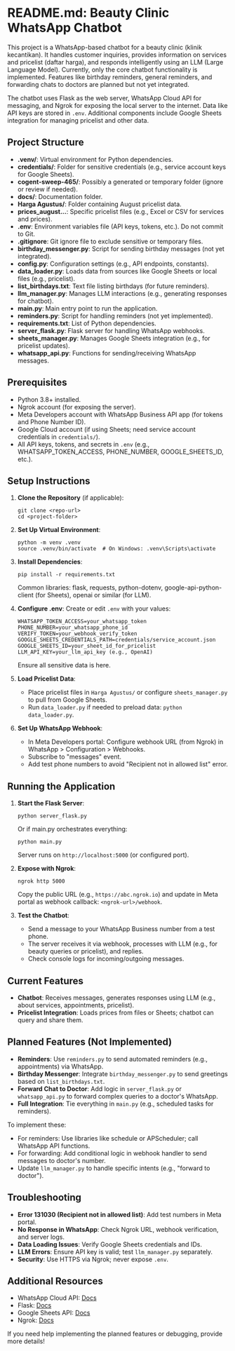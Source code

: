 # README.md: Beauty Clinic WhatsApp Chatbot

This project is a WhatsApp-based chatbot for a beauty clinic (klinik kecantikan). It handles customer inquiries, provides information on services and pricelist (daftar harga), and responds intelligently using an LLM (Large Language Model). Currently, only the core chatbot functionality is implemented. Features like birthday reminders, general reminders, and forwarding chats to doctors are planned but not yet integrated.

The chatbot uses Flask as the web server, WhatsApp Cloud API for messaging, and Ngrok for exposing the local server to the internet. Data like API keys are stored in `.env`. Additional components include Google Sheets integration for managing pricelist and other data.

## Project Structure

- **.venv/**: Virtual environment for Python dependencies.
- **credentials/**: Folder for sensitive credentials (e.g., service account keys for Google Sheets).
- **cogent-sweep-465/**: Possibly a generated or temporary folder (ignore or review if needed).
- **docs/**: Documentation folder.
- **Harga Agustus/**: Folder containing August pricelist data.
- **prices_august...**: Specific pricelist files (e.g., Excel or CSV for services and prices).
- **.env**: Environment variables file (API keys, tokens, etc.). Do not commit to Git.
- **.gitignore**: Git ignore file to exclude sensitive or temporary files.
- **birthday_messenger.py**: Script for sending birthday messages (not yet integrated).
- **config.py**: Configuration settings (e.g., API endpoints, constants).
- **data_loader.py**: Loads data from sources like Google Sheets or local files (e.g., pricelist).
- **list_birthdays.txt**: Text file listing birthdays (for future reminders).
- **llm_manager.py**: Manages LLM interactions (e.g., generating responses for chatbot).
- **main.py**: Main entry point to run the application.
- **reminders.py**: Script for handling reminders (not yet implemented).
- **requirements.txt**: List of Python dependencies.
- **server_flask.py**: Flask server for handling WhatsApp webhooks.
- **sheets_manager.py**: Manages Google Sheets integration (e.g., for pricelist updates).
- **whatsapp_api.py**: Functions for sending/receiving WhatsApp messages.

## Prerequisites

- Python 3.8+ installed.
- Ngrok account (for exposing the server).
- Meta Developers account with WhatsApp Business API app (for tokens and Phone Number ID).
- Google Cloud account (if using Sheets; need service account credentials in `credentials/`).
- All API keys, tokens, and secrets in `.env` (e.g., WHATSAPP_TOKEN_ACCESS, PHONE_NUMBER, GOOGLE_SHEETS_ID, etc.).

## Setup Instructions

1. **Clone the Repository** (if applicable):
   ```
   git clone <repo-url>
   cd <project-folder>
   ```

2. **Set Up Virtual Environment**:
   ```
   python -m venv .venv
   source .venv/bin/activate  # On Windows: .venv\Scripts\activate
   ```

3. **Install Dependencies**:
   ```
   pip install -r requirements.txt
   ```
   Common libraries: flask, requests, python-dotenv, google-api-python-client (for Sheets), openai or similar (for LLM).

4. **Configure .env**:
   Create or edit `.env` with your values:
   ```
   WHATSAPP_TOKEN_ACCESS=your_whatsapp_token
   PHONE_NUMBER=your_whatsapp_phone_id
   VERIFY_TOKEN=your_webhook_verify_token
   GOOGLE_SHEETS_CREDENTIALS_PATH=credentials/service_account.json
   GOOGLE_SHEETS_ID=your_sheet_id_for_pricelist
   LLM_API_KEY=your_llm_api_key (e.g., OpenAI)
   ```
   Ensure all sensitive data is here.

5. **Load Pricelist Data**:
   - Place pricelist files in `Harga Agustus/` or configure `sheets_manager.py` to pull from Google Sheets.
   - Run `data_loader.py` if needed to preload data: `python data_loader.py`.

6. **Set Up WhatsApp Webhook**:
   - In Meta Developers portal: Configure webhook URL (from Ngrok) in WhatsApp > Configuration > Webhooks.
   - Subscribe to "messages" event.
   - Add test phone numbers to avoid "Recipient not in allowed list" error.

## Running the Application

1. **Start the Flask Server**:
   ```
   python server_flask.py
   ```
   Or if main.py orchestrates everything:
   ```
   python main.py
   ```
   Server runs on `http://localhost:5000` (or configured port).

2. **Expose with Ngrok**:
   ```
   ngrok http 5000
   ```
   Copy the public URL (e.g., `https://abc.ngrok.io`) and update in Meta portal as webhook callback: `<ngrok-url>/webhook`.

3. **Test the Chatbot**:
   - Send a message to your WhatsApp Business number from a test phone.
   - The server receives it via webhook, processes with LLM (e.g., for beauty queries or pricelist), and replies.
   - Check console logs for incoming/outgoing messages.

## Current Features

- **Chatbot**: Receives messages, generates responses using LLM (e.g., about services, appointments, pricelist).
- **Pricelist Integration**: Loads prices from files or Sheets; chatbot can query and share them.

## Planned Features (Not Implemented)

- **Reminders**: Use `reminders.py` to send automated reminders (e.g., appointments) via WhatsApp.
- **Birthday Messenger**: Integrate `birthday_messenger.py` to send greetings based on `list_birthdays.txt`.
- **Forward Chat to Doctor**: Add logic in `server_flask.py` or `whatsapp_api.py` to forward complex queries to a doctor's WhatsApp.
- **Full Integration**: Tie everything in `main.py` (e.g., scheduled tasks for reminders).

To implement these:
- For reminders: Use libraries like schedule or APScheduler; call WhatsApp API functions.
- For forwarding: Add conditional logic in webhook handler to send messages to doctor's number.
- Update `llm_manager.py` to handle specific intents (e.g., "forward to doctor").

## Troubleshooting

- **Error 131030 (Recipient not in allowed list)**: Add test numbers in Meta portal.
- **No Response in WhatsApp**: Check Ngrok URL, webhook verification, and server logs.
- **Data Loading Issues**: Verify Google Sheets credentials and IDs.
- **LLM Errors**: Ensure API key is valid; test `llm_manager.py` separately.
- **Security**: Use HTTPS via Ngrok; never expose `.env`.

## Additional Resources

- WhatsApp Cloud API: [Docs](https://developers.facebook.com/docs/whatsapp/cloud-api)
- Flask: [Docs](https://flask.palletsprojects.com/)
- Google Sheets API: [Docs](https://developers.google.com/sheets/api)
- Ngrok: [Docs](https://ngrok.com/docs)

If you need help implementing the planned features or debugging, provide more details!